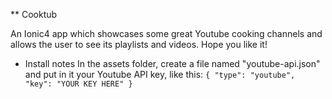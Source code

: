 ** Cooktub

An Ionic4 app which showcases some great Youtube cooking channels and allows the user to see its playlists and videos.
Hope you like it!

* Install notes
In the assets folder, create a file named "youtube-api.json" and put in it your Youtube API key, like this:
`{
	"type": "youtube",
	"key": "YOUR KEY HERE"
}`



